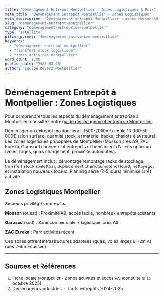 ```yaml
---
title: "Déménagement Entrepôt Montpellier : Zones Logistiques & Prix"
meta_title: "Déménagement Entrepôt Montpellier - Zones Logistiques"
meta_description: "Déménagement entrepôt Montpellier : zones Mosson/A9, matériel lourd, racks. Prix, logistique."
slug: "demenagement-entrepot-montpellier"
category: "demenagement-entreprise-montpellier"
type: "satellite"
pilier_parent: "demenagement-entreprise-montpellier"
keywords:
  - "déménagement entrepôt montpellier"
  - "transfert stock logistique"
  - "zones activités montpellier"
word_count: 1200
publish_date: "2025-03-28"
author: "Équipe Moverz Montpellier"
---
```


# Déménagement Entrepôt à Montpellier : Zones Logistiques


Pour comprendre tous les aspects du déménagement entreprise à Montpellier, consultez notre [guide déménagement entreprise Montpellier](/blog/demenagement-entreprise-montpellier/demenagement-entreprise-montpellier).


Déménager un entrepôt montpelliérain (500-2000m²) coûte 10 000-50 000€ selon surface, quantité stock, et matériel (racks, chariots élévateurs). Les zones logistiques principales de Montpellier (Mosson près A9, ZAC Eureka, Garosud) concentrent entrepôts et bénéficient d'accès optimaux (voies larges, quais chargement, proximité autoroutes).

Le déménagement inclut : démontage/remontage racks de stockage, transfert stock (palettes), déplacement chariots/matériel lourd, nettoyage, et installation nouveaux locaux. Planning serré (2-5 jours) minimise arrêt activité.

## Zones Logistiques Montpellier

Secteurs privilégiés entrepôts.

**Mosson** (ouest) : Proximité A9, accès facile, nombreux entrepôts existants

**Garosud** (sud) : Zone commerciale + logistique, près A9

**ZAC Eureka** : Parc activités récent

Ces zones offrent infrastructures adaptées (quais, voies larges 8-12m vs rues 2-4m Écusson).

---

## Sources et Références

1. Fiche locale Montpellier - Zones activités et accès A9 (consulté le 13 octobre 2025)
2. Déménageurs industriels - Tarifs entrepôts 2024-2025

